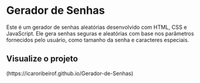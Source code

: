 # Gerador de Senhas
Este é um gerador de senhas aleatórias desenvolvido com HTML, CSS e JavaScript. Ele gera senhas seguras e aleatórias com base nos parâmetros fornecidos pelo usuário, como tamanho da senha e caracteres especiais.
<h2>Visualize o projeto</h2>
(https://icaroribeirof.github.io/Gerador-de-Senhas)
